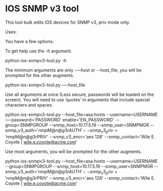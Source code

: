 IOS SNMP v3 tool
=====

This tool bulk edits IOS devices for SNMP v3, priv mode only.

Uses:

You have a few options.

To get help use the -h argument.

python ios-snmpv3-tool.py -h

The minimum arguments are only -—host or --host_file, you will be prompted for the other augments.

python ios-snmpv3-tool.py —-host_file

Use all arguments at once (Less secure, passwords will be loaded on the screen). You will need to use ‘quotes’ in arguments that include special characters and spaces.

python ios-snmpv3-tool.py --host_file=asa.hosts --username=USERNAME —-password='PASSWORD' enable='EN_PASSWORD' --group=SNMPGROUP --snmp_host=10.17.5.19 --snmp_user=SNMPMGR --snmp_v3_auth='$nmpM@n@g3rAUTH' --snmp_v3_priv='$nmpM@n@g3rPRIV' --snmp_v3_encr='aes 128'  --snmp_contact='Wile E. Coyote | wile.e.coyote@acme.com'

Use most arguments, you will be prompted for the other augments.

python ios-snmpv3-tool.py --host_file=asa.hosts --username=USERNAME --group=SNMPGROUP --snmp_host=10.17.5.19 --snmp_user=SNMPMGR --snmp_v3_auth='$nmpM@n@g3rAUTH' --snmp_v3_priv='$nmpM@n@g3rPRIV' --snmp_v3_encr='aes 128'  --snmp_contact='Wile E. Coyote | wile.e.coyote@acme.com'
